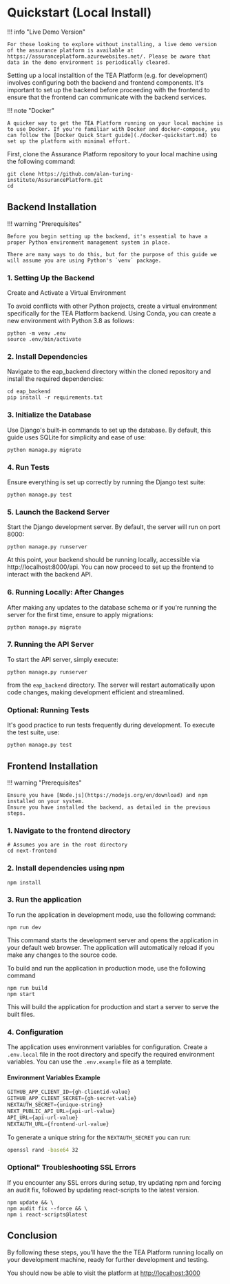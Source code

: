 # Quickstart (Local Install)

!!! info "Live Demo Version"

    For those looking to explore without installing, a live demo version of the assurance platform is available at https://assuranceplatform.azurewebsites.net/. Please be aware that data in the demo environment is periodically cleared.

Setting up a local installtion of the TEA Platform (e.g. for development) involves configuring both the backend and frontend components. It's important to set up the backend before proceeding with the frontend to ensure that the frontend can communicate with the backend services.

!!! note "Docker"

    A quicker way to get the TEA Platform running on your local machine is to use Docker. If you're familiar with Docker and docker-compose, you can follow the [Docker Quick Start guide](./docker-quickstart.md) to set up the platform with minimal effort.

First, clone the Assurance Platform repository to your local machine using the following command:

```shell
git clone https://github.com/alan-turing-institute/AssurancePlatform.git
cd
```

## Backend Installation

!!! warning "Prerequisites"

    Before you begin setting up the backend, it's essential to have a proper Python environment management system in place.

    There are many ways to do this, but for the purpose of this guide we will assume you are using Python's `venv` package.

### 1. Setting Up the Backend

Create and Activate a Virtual Environment

To avoid conflicts with other Python projects, create a virtual environment specifically for the TEA Platform backend. Using Conda, you can create a new environment with Python 3.8 as follows:

```shell
python -m venv .env
source .env/bin/activate
```

### 2. Install Dependencies

Navigate to the eap_backend directory within the cloned repository and install the required dependencies:

```shell
cd eap_backend
pip install -r requirements.txt
```

### 3. Initialize the Database

Use Django's built-in commands to set up the database. By default, this guide uses SQLite for simplicity and ease of use:

```shell
python manage.py migrate
```

### 4. Run Tests

Ensure everything is set up correctly by running the Django test suite:

```shell
python manage.py test
```

### 5. Launch the Backend Server

Start the Django development server. By default, the server will run on port 8000:

```shell
python manage.py runserver
```

At this point, your backend should be running locally, accessible via http://localhost:8000/api. You can now proceed to set up the frontend to interact with the backend API.

### 6. Running Locally: After Changes

After making any updates to the database schema or if you're running the server for the first time, ensure to apply migrations:

```shell
python manage.py migrate
```

### 7. Running the API Server

To start the API server, simply execute:

```shell
python manage.py runserver
```

from the `eap_backend` directory. The server will restart automatically upon code changes, making development efficient and streamlined.

### Optional: Running Tests

It's good practice to run tests frequently during development. To execute the test suite, use:

```shell
python manage.py test
```

## Frontend Installation

!!! warning "Prerequisites"

    Ensure you have [Node.js](https://nodejs.org/en/download) and npm installed on your system.
    Ensure you have installed the backend, as detailed in the previous steps.

### 1. Navigate to the frontend directory

```shell
# Assumes you are in the root directory
cd next-frontend
```

### 2. Install dependencies using npm

```shell
npm install
```

### 3. Run the application

To run the application in development mode, use the following command:

```shell
npm run dev
```

This command starts the development server and opens the application in your default web browser. The application will automatically reload if you make any changes to the source code.

To build and run the application in production mode, use the following command

```shell
npm run build
npm start
```

This will build the application for production and start a server to serve the built files.

### 4. Configuration

The application uses environment variables for configuration. Create a `.env.local` file in the root directory and specify the required environment variables. You can use the `.env.example` file as a template.

#### Environment Variables Example

```js
GITHUB_APP_CLIENT_ID={gh-clientid-value}
GITHUB_APP_CLIENT_SECRET={gh-secret-valie}
NEXTAUTH_SECRET={unique-string}
NEXT_PUBLIC_API_URL={api-url-value}
API_URL={api-url-value}
NEXTAUTH_URL={frontend-url-value}
```

To generate a unique string for the `NEXTAUTH_SECRET` you can run:

```bash
openssl rand -base64 32
```

### Optional" Troubleshooting SSL Errors

If you encounter any SSL errors during setup, try updating npm and forcing an audit fix, followed by updating react-scripts to the latest version.

```shell
npm update && \
npm audit fix --force && \
npm i react-scripts@latest
```

## Conclusion

By following these steps, you'll have the the TEA Platform running locally on your development machine, ready for further development and testing.

You should now be able to visit the platform at [http://localhost:3000](http://localhost:3000)
